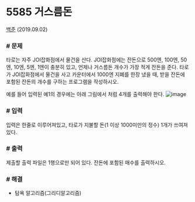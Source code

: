 # 5585 거스름돈

[백준](https://www.acmicpc.net/problem/5585) (2019.09.02)

### # 문제

타로는 자주 JOI잡화점에서 물건을 산다. JOI잡화점에는 잔돈으로 500엔, 100엔, 50엔, 10엔, 5엔, 1엔이 충분히 있고, 언제나 거스름돈 개수가 가장 적게 잔돈을 준다. 타로가 JOI잡화점에서 물건을 사고 카운터에서 1000엔 지폐를 한장 냈을 때, 받을 잔돈에 포함된 잔돈의 개수를 구하는 프로그램을 작성하시오.

예를 들어 입력된 예1의 경우에는 아래 그림에서 처럼 4개를 출력해야 한다.
![image](https://user-images.githubusercontent.com/40231980/64085838-e7785e00-cd6f-11e9-9f15-0db6b7c4961f.png)

### # 입력

입력은 한줄로 이루어져있고, 타로가 지불할 돈(1 이상 1000미만의 정수) 1개가 쓰여져있다.

### # 출력

제출할 출력 파일은 1행으로만 되어 있다. 잔돈에 포함된 매수를 출력하시오.

### # 해결

- 탐욕 알고리즘(그리디알고리즘)
